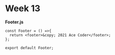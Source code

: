 # Week 13


**Footer.js**
```
const Footer = () =>{
  return <footer>&copy; 2021 Ace Coder</footer>;
};

export default Footer;
```

